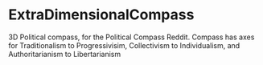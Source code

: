 # ExtraDimensionalCompass
3D Political compass, for the Political Compass Reddit. Compass has axes for Traditionalism to Progressivisim, Collectivism to Individualism, and Authoritarianism to Libertarianism
